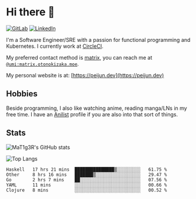 # Hi there 👋
[<img alt="GitLab" src="https://img.shields.io/badge/gitlab%20-%23181717.svg?&style=for-the-badge&logo=gitlab&logoColor=white"/>](https://gitlab.otonokizaka.moe/Umi)
[<img alt="LinkedIn" src="https://img.shields.io/badge/linkedin%20-%230077B5.svg?&style=for-the-badge&logo=linkedin&logoColor=white"/>](https://www.linkedin.com/in/peijun-ma)

I'm a Software Engineer/SRE with a passion for functional programming and Kubernetes.
I currently work at [CircleCI](https://circleci.com/).

My preferred contact method is [matrix](https://matrix.org),
you can reach me at [`@umi:matrix.otonokizaka.moe`](https://matrix.to/#/@umi:matrix.otonokizaka.moe).

My personal website is at: [https://peijun.dev](https://peijun.dev)

## Hobbies

Beside programming, I also like watching anime, reading manga/LNs in my free time.
I have an [Anilist](https://anilist.co/user/MaT1g3R/) profile if you are also into that sort of things.

## Stats

![MaT1g3R's GitHub stats](https://github-readme-stats.vercel.app/api?username=MaT1g3R&count_private=true&show_icons=true&theme=tokyonight)

![Top Langs](https://github-readme-stats.vercel.app/api/top-langs/?username=MaT1g3R&count_private=true&theme=tokyonight&layout=compact&langs_count=7)

<!--START_SECTION:waka-->
```text
Haskell   17 hrs 21 mins  ███████████████▒░░░░░░░░░   61.75 % 
Other     8 hrs 16 mins   ███████▒░░░░░░░░░░░░░░░░░   29.47 % 
Go        2 hrs 7 mins    ██░░░░░░░░░░░░░░░░░░░░░░░   07.56 % 
YAML      11 mins         ░░░░░░░░░░░░░░░░░░░░░░░░░   00.66 % 
Clojure   8 mins          ░░░░░░░░░░░░░░░░░░░░░░░░░   00.52 % 
```
<!--END_SECTION:waka-->
